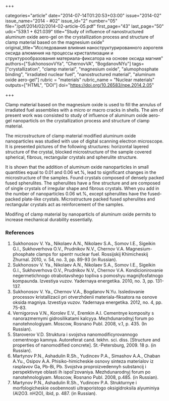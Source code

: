 +++

categories="article"
date="2014-07-14T01:20:53+03:00"
issue="2014-02"
issue_name="2014 - #02"
issue_id="2"
number="05"
file="/pdf/2014/02/2014-02-article-05.pdf"
first_page="43"
last_page="50"
udc="539.1 + 621.039"
title="Study of influence of nanostructured aluminum oxide aero-gel on the crystallization process and structure of clamp material based on the magnesium oxide"
original_title="Исследования влияния наноструктурированного аэрогеля оксида алюминия на процессы кристаллизации и структурообразования материала-фиксатора на основе оксида магния"
authors=["SukhonosovVYa", "ChernovVA", "BogdanovNYu"]
tags=["crystallization", "clamp material", "magnesium oxide", "alumophosphate binding", "irradiated nuclear fuel", "nanostructured material", "aluminum oxide aero-gel"]
rubric = "materials"
rubric_name = "Nuclear materials"
outputs=["HTML", "DOI"]
doi="https://doi.org/10.26583/npe.2014.2.05"

+++

Clamp material based on the magnesium oxide is used to fill the annulus of irradiated fuel assemblies with a micro or macro cracks in shells. The aim of present work was consisted to study of influence of aluminum oxide aero-gel nanoparticls on the crystallization process and structure of clamp material.

The microstructure of clamp material modified aluminum oxide nanoparticles was studied with use of digital scanning electron microscope. It is presented pictures of the following structures: horizontal layered structure of the crystal, blocked microstructure of the sample covered spherical, fibrous, rectangular crystals and spherulite structure.

It is shown that the addition of aluminum oxide nanoparticles in small quantities equal to 0.01 and 0.06 wt.%, lead to significant changes in the microstructure of the samples. Found crystals composed of densely packed fused spherulites. The spherulites have a fine structure and are composed of single crystals of irregular shape and fibrous crystals. When you add in the number of nanoparticles 0.06 wt.%, except spherulites have the fused-packed plate-like crystals. Microstructure packed fused spherulites and rectangular crystals act as reinforcement of the samples.

Modifing of clamp material by nanoparticls of aluminum oxide permits to increase mechanical durability essentially.

### References

1. Sukhonosov V. Ya., Nikolaev A.N., Nikolaev S.A., Somov I.E., Sigeikin G.I., Sukhoverhova O.V., Prudnikov N.V., Chernov V.A. Magnesium-phosphate clamps for spentт nuclear fuel. Rossijskij Khimicheskij Zhurnal. 2010, v. 54, no. 3, pp. 89-93 (in Russian).
2. Sukhonosov V. Ya., Nikolaev A.N., Nikolaev S.A., Somov I.E., Sigeikin G.I., Sukhoverhova O.V., Prudnikov N.V., Chernov V.A. Kondicionirovanie negermetichnogo otrabotavshego topliva s pomoshyu magnijfosfatnogo kompaunda. Izvestiya vuzov. Yadernaya energetika. 2010, no. 3, pp. 131-137.
3. Sukhonosov V. Ya., Chernov V.A., Bogdanov N.Yu. Issledovanie processov kristallizacii pri otverzhdenii materiala-fiksatora na osnove oksida magniya. Izvestiya vuzov. Yadernaya energetika. 2012, no. 4, pp. 75-83.
4. Vernigorova V.N., Korolev E.V., Eremkin A.I. Cementnye komposity s nanorazmernymi gidrosilikatami kalcyya. Mezhdunarodnyj forum po nanotehnologiyam. Moscow, Rosnano Publ. 2008, v.1, p. 435. (In Russian).
5. Staroverov V.D. Struktura i svojstva nanomodificyrovannogo cementnogo kamnya. Autoreferat cand. tekhn. sci. diss. [Structure and properties of nanomodified concrete]. St.-Petersburg, 2009. 18 p. (in Russian).
6. Martynov P.N., Ashadulin R.Sh., Yudincev P.A., Simashov A.A., Chaban A.Yu., Osipov A.A. Phisiko-himicheskie osnovy sinteza materialov iz rasplavov Ga, Pb-Bi, Pb. Svojstva proproizvedennyh substancij i perspektivnye oblasti ih ispol’zovaniya. Mezhdunarodnyj forum po nanotehnologiyam. Moscow, Rosnano Publ. 2008, p.485. (in Russian).
7. Martynov P.N., Ashadulin R.Sh., Yudincev P.A. Strukturnye i morfologicheskie osobennosti ultraporistogo oksigidroksila alyuminiya (Al2O3. nH2O), ibid, p. 487. (in Russian).